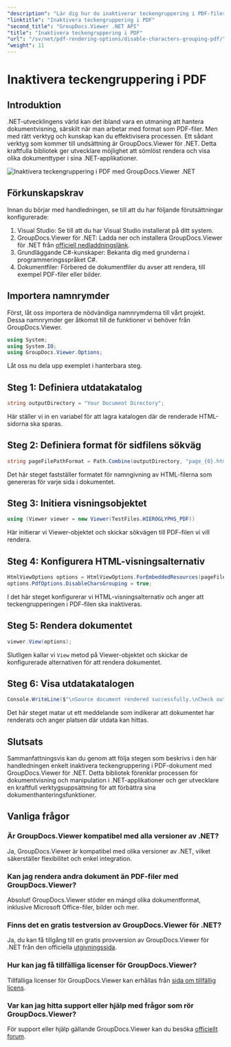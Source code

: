 ```yaml
---
"description": "Lär dig hur du inaktiverar teckengruppering i PDF-filer med GroupDocs.Viewer för .NET. Följ vår steg-för-steg-handledning för sömlös dokumentrendering."
"linktitle": "Inaktivera teckengruppering i PDF"
"second_title": "GroupDocs.Viewer .NET API"
"title": "Inaktivera teckengruppering i PDF"
"url": "/sv/net/pdf-rendering-options/disable-characters-grouping-pdf/"
"weight": 11
---
```


# Inaktivera teckengruppering i PDF

## Introduktion
.NET-utvecklingens värld kan det ibland vara en utmaning att hantera dokumentvisning, särskilt när man arbetar med format som PDF-filer. Men med rätt verktyg och kunskap kan du effektivisera processen. Ett sådant verktyg som kommer till undsättning är GroupDocs.Viewer för .NET. Detta kraftfulla bibliotek ger utvecklare möjlighet att sömlöst rendera och visa olika dokumenttyper i sina .NET-applikationer.

![Inaktivera teckengruppering i PDF med GroupDocs.Viewer .NET](/viewer/pdf-rendering-options/disable-characters-grouping-in-pdf.png)

## Förkunskapskrav
Innan du börjar med handledningen, se till att du har följande förutsättningar konfigurerade:
1. Visual Studio: Se till att du har Visual Studio installerat på ditt system.
2. GroupDocs.Viewer för .NET: Ladda ner och installera GroupDocs.Viewer för .NET från [officiell nedladdningslänk](https://releases.groupdocs.com/viewer/net/).
3. Grundläggande C#-kunskaper: Bekanta dig med grunderna i programmeringsspråket C#.
4. Dokumentfiler: Förbered de dokumentfiler du avser att rendera, till exempel PDF-filer eller bilder.

## Importera namnrymder
Först, låt oss importera de nödvändiga namnrymderna till vårt projekt. Dessa namnrymder ger åtkomst till de funktioner vi behöver från GroupDocs.Viewer.

```csharp
using System;
using System.IO;
using GroupDocs.Viewer.Options;
```

Låt oss nu dela upp exemplet i hanterbara steg.
## Steg 1: Definiera utdatakatalog
```csharp
string outputDirectory = "Your Document Directory";
```
Här ställer vi in en variabel för att lagra katalogen där de renderade HTML-sidorna ska sparas.
## Steg 2: Definiera format för sidfilens sökväg
```csharp
string pageFilePathFormat = Path.Combine(outputDirectory, "page_{0}.html");
```
Det här steget fastställer formatet för namngivning av HTML-filerna som genereras för varje sida i dokumentet.
## Steg 3: Initiera visningsobjektet
```csharp
using (Viewer viewer = new Viewer(TestFiles.HIEROGLYPHS_PDF))
```
Här initierar vi Viewer-objektet och skickar sökvägen till PDF-filen vi vill rendera.
## Steg 4: Konfigurera HTML-visningsalternativ
```csharp
HtmlViewOptions options = HtmlViewOptions.ForEmbeddedResources(pageFilePathFormat);
options.PdfOptions.DisableCharsGrouping = true;
```
I det här steget konfigurerar vi HTML-visningsalternativ och anger att teckengrupperingen i PDF-filen ska inaktiveras.
## Steg 5: Rendera dokumentet
```csharp
viewer.View(options);
```
Slutligen kallar vi `View` metod på Viewer-objektet och skickar de konfigurerade alternativen för att rendera dokumentet.
## Steg 6: Visa utdatakatalogen
```csharp
Console.WriteLine($"\nSource document rendered successfully.\nCheck output in {outputDirectory}.");
```
Det här steget matar ut ett meddelande som indikerar att dokumentet har renderats och anger platsen där utdata kan hittas.

## Slutsats
Sammanfattningsvis kan du genom att följa stegen som beskrivs i den här handledningen enkelt inaktivera teckengruppering i PDF-dokument med GroupDocs.Viewer för .NET. Detta bibliotek förenklar processen för dokumentvisning och manipulation i .NET-applikationer och ger utvecklare en kraftfull verktygsuppsättning för att förbättra sina dokumenthanteringsfunktioner.
## Vanliga frågor
### Är GroupDocs.Viewer kompatibel med alla versioner av .NET?
Ja, GroupDocs.Viewer är kompatibel med olika versioner av .NET, vilket säkerställer flexibilitet och enkel integration.
### Kan jag rendera andra dokument än PDF-filer med GroupDocs.Viewer?
Absolut! GroupDocs.Viewer stöder en mängd olika dokumentformat, inklusive Microsoft Office-filer, bilder och mer.
### Finns det en gratis testversion av GroupDocs.Viewer för .NET?
Ja, du kan få tillgång till en gratis provversion av GroupDocs.Viewer för .NET från den officiella [utgivningssida](https://releases.groupdocs.com/).
### Hur kan jag få tillfälliga licenser för GroupDocs.Viewer?
Tillfälliga licenser för GroupDocs.Viewer kan erhållas från [sida om tillfällig licens](https://purchase.groupdocs.com/temporary-license/).
### Var kan jag hitta support eller hjälp med frågor som rör GroupDocs.Viewer?
För support eller hjälp gällande GroupDocs.Viewer kan du besöka [officiellt forum](https://forum.groupdocs.com/c/viewer/9).